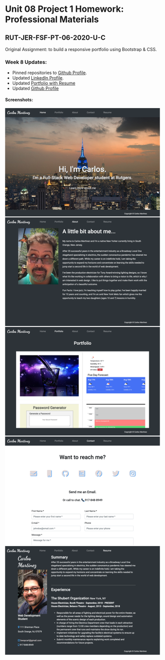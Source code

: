# Unit 08 Project 1 Homework: Professional Materials

## RUT-JER-FSF-PT-06-2020-U-C

Original Assignment: to build a responsive portfolio using Bootstrap &amp; CSS.

### Week 8 Updates:
- Pinned repositories to [Github Profile](https://github.com/BwayCarl).
- Updated [LinkedIn Profile](https://www.linkedin.com/in/carlos-martinez-8702b146/).
- Updated [Portfolio with Resume](https://bwaycarl.github.io/Portfolio/)
- Updated [Github Profile](https://github.com/BwayCarl)

#### Screenshots:
![Portfolio Homepage](./assets/images/Portfolio-Home.png)
![Portfolio About](./assets/images/Portfolio-About.png)
![Portfolio Projects](./assets/images/Portfolio-Projects.png)
![Portfolio Contact](./assets/images/Portfolio-Contact.png)
![Portfolio Resume](./assets/images/Portfolio-Resume.png)
